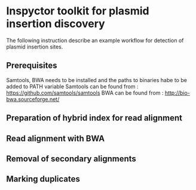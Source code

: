 # Inspyctor toolkit for plasmid insertion discovery
The following instruction describe an example workflow for detection of plasmid insertion sites. 

## Prerequisites
Samtools, BWA needs to be installed and the paths to binaries habe to be added to PATH variable 
Samtools can be found from : https://github.com/samtools/samtools 
BWA can be found from : http://bio-bwa.sourceforge.net/

## Preparation of hybrid index for read alignment 

## Read alignment with BWA 

## Removal of secondary alignments 

## Marking duplicates 

## 

